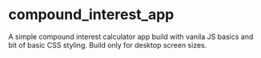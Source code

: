 # compound_interest_app

A simple compound interest calculator app build with vanila JS basics and bit of basic CSS styling.
Build only for desktop screen sizes.
